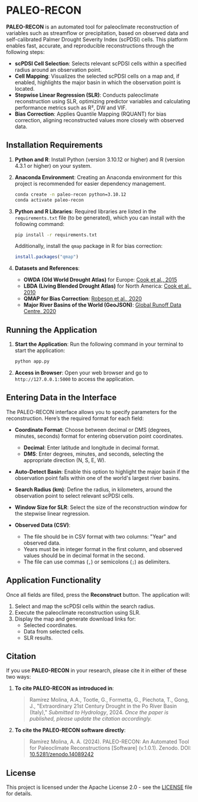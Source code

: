# PALEO-RECON

**PALEO-RECON** is an automated tool for paleoclimate reconstruction of variables such as streamflow or precipitation, based on observed data and self-calibrated Palmer Drought Severity Index (scPDSI) cells. This platform enables fast, accurate, and reproducible reconstructions through the following steps:

- **scPDSI Cell Selection**: Selects relevant scPDSI cells within a specified radius around an observation point.
- **Cell Mapping**: Visualizes the selected scPDSI cells on a map and, if enabled, highlights the major basin in which the observation point is located.
- **Stepwise Linear Regression (SLR)**: Conducts paleoclimate reconstruction using SLR, optimizing predictor variables and calculating performance metrics such as R², DW and VIF.
- **Bias Correction**: Applies Quantile Mapping (RQUANT) for bias correction, aligning reconstructed values more closely with observed data.

## Installation Requirements

1. **Python and R**: Install Python (version 3.10.12 or higher) and R (version 4.3.1 or higher) on your system.
2. **Anaconda Environment**: Creating an Anaconda environment for this project is recommended for easier dependency management.

   ```bash
   conda create -n paleo-recon python=3.10.12
   conda activate paleo-recon
   ```

3. **Python and R Libraries**: Required libraries are listed in the `requirements.txt` file (to be generated), which you can install with the following command:

   ```bash
   pip install -r requirements.txt
   ```

   Additionally, install the `qmap` package in R for bias correction:

   ```R
   install.packages("qmap")
   ```

4. **Datasets and References**:
   - **OWDA (Old World Drought Atlas)** for Europe: [Cook et al., 2015](https://www.science.org/doi/abs/10.1126/sciadv.1500561)
   - **LBDA (Living Blended Drought Atlas)** for North America: [Cook et al., 2010](https://onlinelibrary.wiley.com/doi/abs/10.1002/jqs.1303)
   - **QMAP for Bias Correction**: [Robeson et al., 2020](https://agupubs.onlinelibrary.wiley.com/doi/abs/10.1029/2019GL086689)
   - **Major River Basins of the World (GeoJSON)**: [Global Runoff Data Centre, 2020](https://mrb.grdc.bafg.de/)

## Running the Application

1. **Start the Application**: Run the following command in your terminal to start the application:

   ```bash
   python app.py
   ```

2. **Access in Browser**: Open your web browser and go to `http://127.0.0.1:5000` to access the application.

## Entering Data in the Interface

The PALEO-RECON interface allows you to specify parameters for the reconstruction. Here’s the required format for each field:

- **Coordinate Format**: Choose between decimal or DMS (degrees, minutes, seconds) format for entering observation point coordinates.
  - **Decimal**: Enter latitude and longitude in decimal format.
  - **DMS**: Enter degrees, minutes, and seconds, selecting the appropriate direction (N, S, E, W).

- **Auto-Detect Basin**: Enable this option to highlight the major basin if the observation point falls within one of the world's largest river basins.

- **Search Radius (km)**: Define the radius, in kilometers, around the observation point to select relevant scPDSI cells.

- **Window Size for SLR**: Select the size of the reconstruction window for the stepwise linear regression.

- **Observed Data (CSV)**:
  - The file should be in CSV format with two columns: "Year" and observed data.
  - Years must be in integer format in the first column, and observed values should be in decimal format in the second.
  - The file can use commas (`,`) or semicolons (`;`) as delimiters.

## Application Functionality

Once all fields are filled, press the **Reconstruct** button. The application will:

1. Select and map the scPDSI cells within the search radius.
2. Execute the paleoclimate reconstruction using SLR.
3. Display the map and generate download links for:
   - Selected coordinates.
   - Data from selected cells.
   - SLR results.

## Citation

If you use **PALEO-RECON** in your research, please cite it in either of these two ways:

1. **To cite PALEO-RECON as introduced in**:
   > Ramírez Molina, A.A., Tootle, G., Formetta, G., Piechota, T., Gong, J., "Extraordinary 21st Century Drought in the Po River Basin (Italy)," *Submitted to Hydrology*, 2024.
   *Once the paper is published, please update the citation accordingly.*

2. **To cite the PALEO-RECON software directly**:
    > Ramírez Molina, A. A. (2024). PALEO-RECON: An Automated Tool for Paleoclimate Reconstructions [Software] (v.1.0.1). Zenodo. DOI: [10.5281/zenodo.14089242](https://doi.org/10.5281/zenodo.14089242)

## License

This project is licensed under the Apache License 2.0 - see the [LICENSE](LICENSE) file for details.
